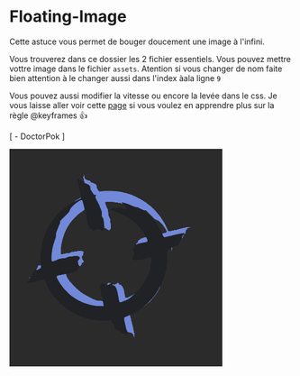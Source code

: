 # Floating-Image

Cette astuce vous permet de bouger doucement une image à l'infini.

Vous trouverez dans ce dossier les 2 fichier essentiels. Vous pouvez mettre vottre image dans le fichier `assets`. Atention si vous changer de nom faite bien attention à le changer aussi dans l'index àala ligne `9`

Vous pouvez aussi modifier la vitesse ou encore la levée dans le css. Je vous laisse aller voir cette [page](https://developer.mozilla.org/fr/docs/Web/CSS/@keyframes) si vous voulez en apprendre plus sur la règle @keyframes 👍

[ - DoctorPok ]

<img src="https://github.com/DoctorPok42/Astuces-Web/blob/main/IMG/Floating-Image.PNG">
